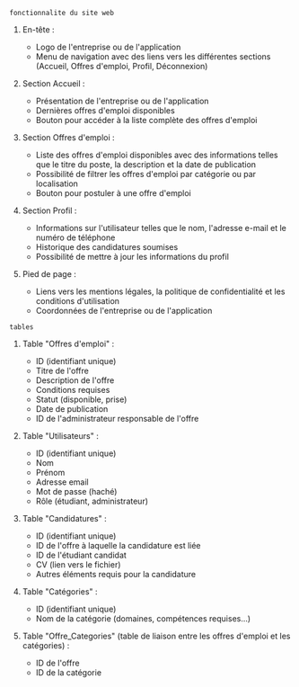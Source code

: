 ```
fonctionnalite du site web
```

1. En-tête :
   - Logo de l'entreprise ou de l'application
   - Menu de navigation avec des liens vers les différentes sections (Accueil, Offres d'emploi, Profil, Déconnexion)

2. Section Accueil :
   - Présentation de l'entreprise ou de l'application
   - Dernières offres d'emploi disponibles
   - Bouton pour accéder à la liste complète des offres d'emploi

3. Section Offres d'emploi :
   - Liste des offres d'emploi disponibles avec des informations telles que le titre du poste, la description et la date de publication
   - Possibilité de filtrer les offres d'emploi par catégorie ou par localisation
   - Bouton pour postuler à une offre d'emploi

4. Section Profil :
   - Informations sur l'utilisateur telles que le nom, l'adresse e-mail et le numéro de téléphone
   - Historique des candidatures soumises
   - Possibilité de mettre à jour les informations du profil

5. Pied de page :
   - Liens vers les mentions légales, la politique de confidentialité et les conditions d'utilisation
   - Coordonnées de l'entreprise ou de l'application



```
tables
```

1. Table "Offres d'emploi" :
   - ID (identifiant unique)
   - Titre de l'offre
   - Description de l'offre
   - Conditions requises
   - Statut (disponible, prise)
   - Date de publication
   - ID de l'administrateur responsable de l'offre

2. Table "Utilisateurs" :
   - ID (identifiant unique)
   - Nom
   - Prénom
   - Adresse email
   - Mot de passe (haché)
   - Rôle (étudiant, administrateur)

3. Table "Candidatures" :
   - ID (identifiant unique)
   - ID de l'offre à laquelle la candidature est liée
   - ID de l'étudiant candidat
   - CV (lien vers le fichier)
   - Autres éléments requis pour la candidature

4. Table "Catégories" :
   - ID (identifiant unique)
   - Nom de la catégorie (domaines, compétences requises...)

5. Table "Offre_Categories" (table de liaison entre les offres d'emploi et les catégories) :
   - ID de l'offre
   - ID de la catégorie

